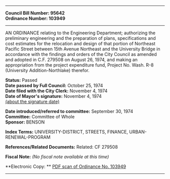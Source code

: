 * * * * *  
  
**Council Bill Number: [](#h0)[](#h2)95642**   
**Ordinance Number: 103949**  
  
* * * * *  
  
AN ORDINANCE relating to the Engineering Department; authorizing the preliminary engineering and the preparation of plans, specifications and cost estimates for the relocation and design of that portion of Northeast Pacific Street between 15th Avenue Northeast and the University Bridge in accordance with the findings and orders of the City Council as amended and adopted in C.F. 279508 on August 26, 1974, and making an appropriation from the project expenditure fund, Project No. Wash. R-8 (University Addition-Northlake) therefor.  
  
**Status:** Passed   
**Date passed by Full Council:** October 25, 1974   
**Date filed with the City Clerk:** November 4, 1974   
**Date of Mayor's signature:** November 4, 1974   
[(about the signature date)](/~public/approvaldate.htm)   
  
  
**Date introduced/referred to committee:** September 30, 1974   
**Committee:** Committee of Whole   
**Sponsor:** BENSON   
  
**Index Terms:** UNIVERSITY-DISTRICT, STREETS, FINANCE, URBAN-RENEWAL-PROGRAM  
  
**References/Related Documents:** Related: CF 279508  
  
**Fiscal Note:** *(No fiscal note available at this time)*  
  
**Electronic Copy: ** [PDF scan of Ordinance No. 103949](/~archives/Ordinances/Ord_103949.pdf)  
  
* * * * *  
